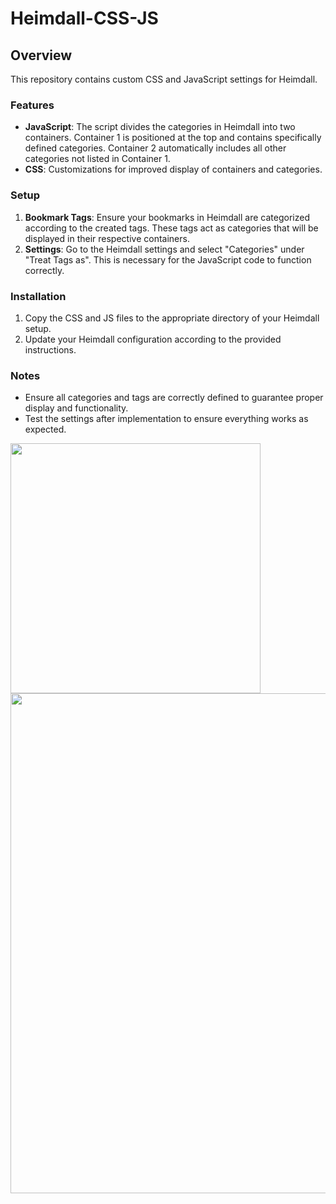 # Heimdall-CSS-JS

## Overview

This repository contains custom CSS and JavaScript settings for Heimdall.

### Features

- **JavaScript**: The script divides the categories in Heimdall into two containers. Container 1 is positioned at the top and contains specifically defined categories. Container 2 automatically includes all other categories not listed in Container 1.
- **CSS**: Customizations for improved display of containers and categories.

### Setup

1. **Bookmark Tags**: Ensure your bookmarks in Heimdall are categorized according to the created tags. These tags act as categories that will be displayed in their respective containers.
2. **Settings**: Go to the Heimdall settings and select "Categories" under "Treat Tags as". This is necessary for the JavaScript code to function correctly.

### Installation

1. Copy the CSS and JS files to the appropriate directory of your Heimdall setup.
2. Update your Heimdall configuration according to the provided instructions.

### Notes

- Ensure all categories and tags are correctly defined to guarantee proper display and functionality.
- Test the settings after implementation to ensure everything works as expected.









<img src="https://github.com/user-attachments/assets/8027c1a1-2224-468d-9662-47bc813fb835" width="400" height="auto">
<img src="https://github.com/user-attachments/assets/61abcf90-dd2e-4e24-b0ff-0d2b93dddbab" width="800" height="auto">
